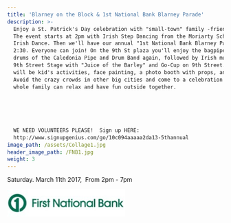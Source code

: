 ```yaml
---
title: 'Blarney on the Block & 1st National Bank Blarney Parade'
description: >-
  Enjoy a St. Patrick's Day celebration with "small-town" family -friendly fun!
  The event starts at 2pm with Irish Step Dancing from the Moriarty School of
  Irish Dance. Then we'll have our annual "1st National Bank Blarney Parade" at
  2:30. Everyone can join! On the 9th St plaza you'll enjoy the bagpipes and
  drums of the Caledonia Pipe and Drum Band again, followed by Irish music on the
  9th Street Stage with "Juice of the Barley" and Go-Cup on 9th Street. There
  will be kid's activities, face painting, a photo booth with props, and MORE!
  Avoid the crazy crowds in other big cities and come to a celebration where the
  whole family can relax and have fun outside together.





  WE NEED VOLUNTEERS PLEASE!  Sign up HERE:
  http://www.signupgenius.com/go/10c094aaaaa2da13-5thannual
image_path: /assets/Collage1.jpg
header_image_path: /FNB1.jpg
weight: 3
---
```



Saturday. March 11th 2017,  From 2pm - 7pm

![](/assets/versions/fnb1---x----274-64x---.jpg)